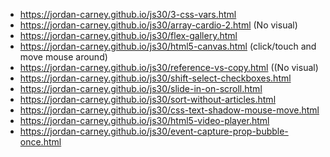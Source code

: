- https://jordan-carney.github.io/js30/3-css-vars.html
- https://jordan-carney.github.io/js30/array-cardio-2.html (No visual)
- https://jordan-carney.github.io/js30/flex-gallery.html
- https://jordan-carney.github.io/js30/html5-canvas.html (click/touch and move mouse around)
- https://jordan-carney.github.io/js30/reference-vs-copy.html ((No visual)
- https://jordan-carney.github.io/js30/shift-select-checkboxes.html
- https://jordan-carney.github.io/js30/slide-in-on-scroll.html
- https://jordan-carney.github.io/js30/sort-without-articles.html 
- https://jordan-carney.github.io/js30/css-text-shadow-mouse-move.html
- https://jordan-carney.github.io/js30/html5-video-player.html
- https://jordan-carney.github.io/js30/event-capture-prop-bubble-once.html 